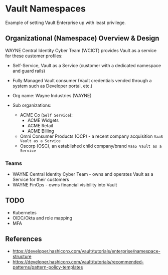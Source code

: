# Vault Namespaces

Example of setting Vault Enterprise up with least privilege.

## Organizational (Namespace) Overview & Design

WAYNE Central Identity Cyber Team (WCICT) provides Vault as a service for these customer profiles:

- Self-Service, Vault as a Service (customer with a dedicated namespace and guard rails)
- Fully Managed Vault consumer (Vault credentials vended through a system such as Developer portal, etc.)

- Org name: Wayne Industries (WAYNE)
- Sub organizations:
    - ACME Co (`Self Service`):
      - ACME Widgets
      - ACME Retail
      - ACME Billing
    - Omni Consumer Products (OCP) - a recent company acquisition `VaaS Vault as a Service`
    - Oscorp (OSC), an established child company/brand `VaaS Vault as a Service`

### Teams

- WAYNE Central Identity Cyber Team - owns and operates Vault as a Service for their customers
- WAYNE FinOps - owns financial visibility into Vault

## TODO

- Kubernetes
- OIDC/Okta and role mapping
- MFA

## References
- https://developer.hashicorp.com/vault/tutorials/enterprise/namespace-structure
- https://developer.hashicorp.com/vault/tutorials/recommended-patterns/pattern-policy-templates